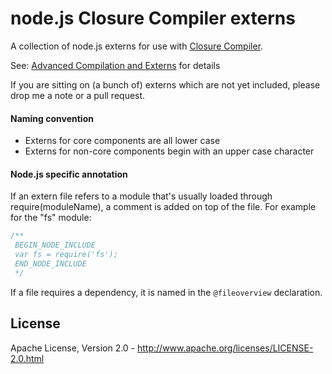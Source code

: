 node.js Closure Compiler externs
================================
A collection of node.js externs for use with [Closure Compiler](https://developers.google.com/closure/compiler/docs/overview).

See: [Advanced Compilation and Externs](https://developers.google.com/closure/compiler/docs/api-tutorial3) for details

If you are sitting on (a bunch of) externs which are not yet included, please drop me a note or a pull request.

#### Naming convention ####

* Externs for core components are all lower case
* Externs for non-core components begin with an upper case character

#### Node.js specific annotation ####

If an extern file refers to a module that's usually loaded through require(moduleName), a comment is added on top of the
file. For example for the "fs" module:

````javascript
/**
 BEGIN_NODE_INCLUDE
 var fs = require('fs');
 END_NODE_INCLUDE
 */
````

If a file requires a dependency, it is named in the `@fileoverview` declaration.

License
-------
Apache License, Version 2.0 - http://www.apache.org/licenses/LICENSE-2.0.html
